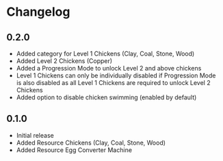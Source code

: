 # Changelog

## 0.2.0
- Added category for Level 1 Chickens (Clay, Coal, Stone, Wood)
- Added Level 2 Chickens (Copper)
- Added a Progression Mode to unlock Level 2 and above chickens
- Level 1 Chickens can only be individually disabled if Progression Mode is also disabled as all Level 1 Chickens are required to unlock Level 2 Chickens
- Added option to disable chicken swimming (enabled by default)

## 0.1.0
- Initial release
- Added Resource Chickens (Clay, Coal, Stone, Wood)
- Added Resource Egg Converter Machine

